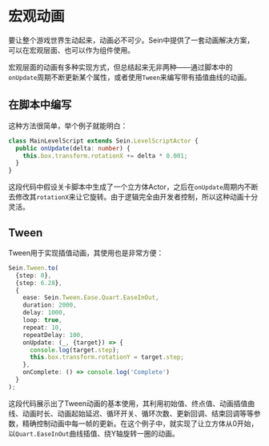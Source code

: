 # 宏观动画

要让整个游戏世界生动起来，动画必不可少。Sein中提供了一套动画解决方案，可以在宏观层面、也可以作为组件使用。

宏观层面的动画有多种实现方式，但总结起来无非两种——通过脚本中的`onUpdate`周期不断更新某个属性，或者使用`Tween`来编写带有插值曲线的动画。

## 在脚本中编写

这种方法很简单，举个例子就能明白：  

```ts
class MainLevelScript extends Sein.LevelScriptActor {
  public onUpdate(delta: number) {
    this.box.transform.rotationX += delta * 0.001;
  }
}
```

这段代码中假设关卡脚本中生成了一个立方体Actor，之后在`onUpdate`周期内不断去修改其`rotationX`来让它旋转。由于逻辑完全由开发者控制，所以这种动画十分灵活。

## Tween

Tween用于实现插值动画，其使用也是非常方便：  

```ts
Sein.Tween.to(
  {step: 0},
  {step: 6.28},
  {
    ease: Sein.Tween.Ease.Quart.EaseInOut,
    duration: 2000,
    delay: 1000,
    loop: true,
    repeat: 10,
    repeatDelay: 100,
    onUpdate: (_, {target}) => {
      console.log(target.step);
      this.box.transform.rotationY = target.step;
    },
    onComplete: () => console.log('Complete')
  }
);
```

这段代码展示出了Tween动画的基本使用，其利用初始值、终点值、动画插值曲线、动画时长、动画起始延迟、循环开关、循环次数、更新回调、结束回调等等参数，精确控制动画中每一帧的更新。在这个例子中，就实现了让立方体从0开始，以`Quart.EaseInOut`曲线插值、绕Y轴旋转一圈的动画。
